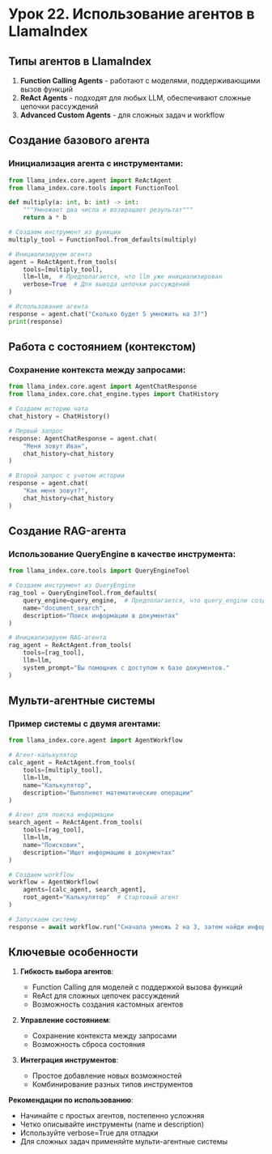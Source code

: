 # Урок 22. Использование агентов в LlamaIndex

## Типы агентов в LlamaIndex

1. **Function Calling Agents** - работают с моделями, поддерживающими вызов функций
2. **ReAct Agents** - подходят для любых LLM, обеспечивают сложные цепочки рассуждений
3. **Advanced Custom Agents** - для сложных задач и workflow

## Создание базового агента

### Инициализация агента с инструментами:

```python
from llama_index.core.agent import ReActAgent
from llama_index.core.tools import FunctionTool

def multiply(a: int, b: int) -> int:
    """Умножает два числа и возвращает результат"""
    return a * b

# Создаем инструмент из функции
multiply_tool = FunctionTool.from_defaults(multiply)

# Инициализируем агента
agent = ReActAgent.from_tools(
    tools=[multiply_tool],
    llm=llm,  # Предполагается, что llm уже инициализирован
    verbose=True  # Для вывода цепочки рассуждений
)

# Использование агента
response = agent.chat("Сколько будет 5 умножить на 3?")
print(response)
```

## Работа с состоянием (контекстом)

### Сохранение контекста между запросами:

```python
from llama_index.core.agent import AgentChatResponse
from llama_index.core.chat_engine.types import ChatHistory

# Создаем историю чата
chat_history = ChatHistory()

# Первый запрос
response: AgentChatResponse = agent.chat(
    "Меня зовут Иван",
    chat_history=chat_history
)

# Второй запрос с учетом истории
response = agent.chat(
    "Как меня зовут?",
    chat_history=chat_history
)
```

## Создание RAG-агента

### Использование QueryEngine в качестве инструмента:

```python
from llama_index.core.tools import QueryEngineTool

# Создаем инструмент из QueryEngine
rag_tool = QueryEngineTool.from_defaults(
    query_engine=query_engine,  # Предполагается, что query_engine создан ранее
    name="document_search",
    description="Поиск информации в документах"
)

# Инициализируем RAG-агента
rag_agent = ReActAgent.from_tools(
    tools=[rag_tool],
    llm=llm,
    system_prompt="Вы помощник с доступом к базе документов."
)
```

## Мульти-агентные системы

### Пример системы с двумя агентами:

```python
from llama_index.core.agent import AgentWorkflow

# Агент-калькулятор
calc_agent = ReActAgent.from_tools(
    tools=[multiply_tool],
    llm=llm,
    name="Калькулятор",
    description="Выполняет математические операции"
)

# Агент для поиска информации
search_agent = ReActAgent.from_tools(
    tools=[rag_tool],
    llm=llm,
    name="Поисковик",
    description="Ищет информацию в документах"
)

# Создаем workflow
workflow = AgentWorkflow(
    agents=[calc_agent, search_agent],
    root_agent="Калькулятор"  # Стартовый агент
)

# Запускаем систему
response = await workflow.run("Сначала умножь 2 на 3, затем найди информацию о погоде")
```

## Ключевые особенности

1. **Гибкость выбора агентов**:

   - Function Calling для моделей с поддержкой вызова функций
   - ReAct для сложных цепочек рассуждений
   - Возможность создания кастомных агентов

2. **Управление состоянием**:

   - Сохранение контекста между запросами
   - Возможность сброса состояния

3. **Интеграция инструментов**:
   - Простое добавление новых возможностей
   - Комбинирование разных типов инструментов

**Рекомендации по использованию**:

- Начинайте с простых агентов, постепенно усложняя
- Четко описывайте инструменты (name и description)
- Используйте verbose=True для отладки
- Для сложных задач применяйте мульти-агентные системы

